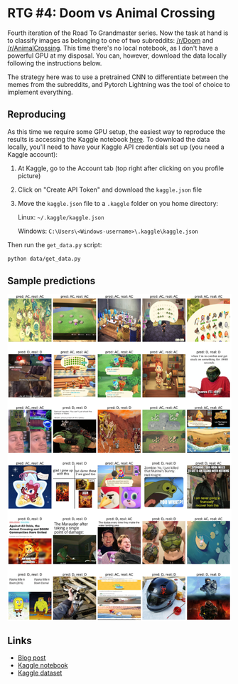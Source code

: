 # RTG #4: Doom vs Animal Crossing

Fourth iteration of the Road To Grandmaster series. Now the task at hand is to classify images as belonging to one of two subreddits: [/r/Doom](https://www.reddit.com/r/Doom) and [/r/AnimalCrossing](https://www.reddit.com/r/AnimalCrossing). This time there's no local notebook, as I don't have a powerful GPU at my disposal. You can, however, download the data locally following the instructions below.

The strategy here was to use a pretrained CNN to differentiate between the memes from the subreddits, and Pytorch Lightning was the tool of choice to implement everything.

## Reproducing
As this time we require some GPU setup, the easiest way to reproduce the results is accessing the Kaggle notebook [here](https://www.kaggle.com/code/carlosgdcj/pytorch-lightning-cnn-0-858).
To download the data locally, you'll need to have your Kaggle API credentials set up (you need a Kaggle account):
1. At Kaggle, go to the Account tab (top right after clicking on you profile picture)
2. Click on "Create API Token" and download the `kaggle.json` file
3. Move the `kaggle.json` file to a `.kaggle` folder on you home directory:

    Linux: `~/.kaggle/kaggle.json`

    Windows: `C:\Users\<Windows-username>\.kaggle\kaggle.json`

Then run the `get_data.py` script:
``` bash
python data/get_data.py
```
## Sample predictions
![Sample predictions](img/sample.png "Sample predictions")

## Links
* [Blog post](https://www.pacifis.org/rtg4/)
* [Kaggle notebook](https://www.kaggle.com/code/carlosgdcj/pytorch-lightning-cnn-0-858)
* [Kaggle dataset](https://www.kaggle.com/datasets/andrewmvd/doom-crossing)